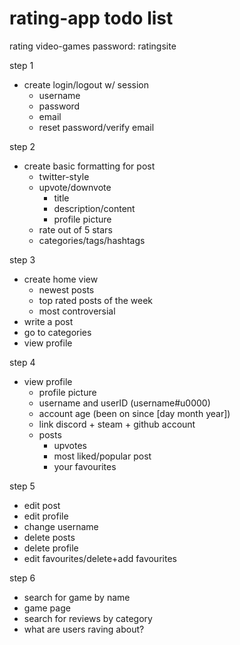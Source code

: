 # rating-app todo list

rating video-games
password: ratingsite

step 1 
- create login/logout w/ session
    - username
    - password
    - email
    - reset password/verify email
  
step 2 
- create basic formatting for post
  - twitter-style
  - upvote/downvote
    - title
    - description/content
    - profile picture
  - rate out of 5 stars
  - categories/tags/hashtags

step 3
- create home view
  - newest posts
  - top rated posts of the week
  - most controversial
- write a post
- go to categories
- view profile

step 4
- view profile
  - profile picture
  - username and userID (username#u0000)
  - account age (been on since [day month year])
  - link discord + steam + github account
  - posts
    - upvotes
    - most liked/popular post
    - your favourites

step 5 
- edit post 
- edit profile 
- change username
- delete posts 
- delete profile 
- edit favourites/delete+add favourites

step 6
- search for game by name 
- game page 
- search for reviews by category 
- what are users raving about?
